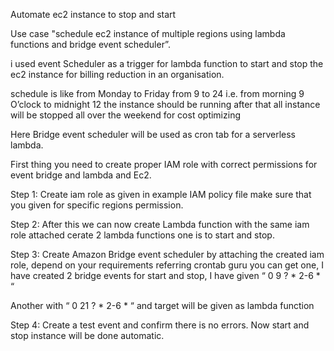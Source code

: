 Automate ec2 instance to stop and start

Use case "schedule ec2 instance of multiple regions using lambda functions and bridge event scheduler”.

i used event Scheduler as a trigger for lambda function to start and stop the ec2 instance for billing reduction in an organisation.

schedule is like from Monday to Friday from 9 to 24 i.e. from morning 9 O’clock to midnight 12 the instance should be running after that all instance will be stopped all over the weekend for cost optimizing 

Here Bridge event scheduler will be used as cron tab for a serverless lambda.
  
First thing you need to create proper IAM role with correct permissions for event bridge and lambda and Ec2. 

Step 1: Create iam role as given in example IAM policy file make sure that you given for specific regions permission.

Step 2: After this we can now create Lambda function with the same iam role attached cerate 2 lambda functions one is to start and stop.

Step 3: Create Amazon Bridge event scheduler by attaching the created iam role, depend on your requirements referring crontab guru you can get one, I have created 2 bridge events for start and stop, I have given “ 0 9 ? * 2-6 * “

Another with “ 0 21 ? * 2-6 * “ and target will be given as lambda function 

 Step 4: Create a test event and confirm there is no errors. Now start and stop instance will be done automatic.
